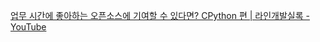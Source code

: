 [업무 시간에 좋아하는 오픈소스에 기여할 수 있다면? CPython 편 | 라인개발실록 - YouTube](https://www.youtube.com/watch?v=MEQLwUiTquM)
